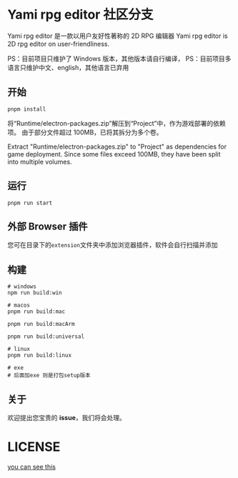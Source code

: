 # Yami rpg editor 社区分支

Yami rpg editor 是一款以用户友好性著称的 2D RPG 编辑器
Yami rpg editor is 2D rpg editor on user-friendliness.


PS：目前项目只维护了 Windows 版本，其他版本请自行编译，
PS：目前项目多语言只维护中文、english，其他语言已弃用

## 开始

```shell
pnpm install
```

将“Runtime/electron-packages.zip”解压到“Project”中，作为游戏部署的依赖项。
由于部分文件超过 100MB，已将其拆分为多个卷。

Extract "Runtime/electron-packages.zip" to "Project" as dependencies for game deployment.
Since some files exceed 100MB, they have been split into multiple volumes.

## 运行

```shell
pnpm run start
```

## 外部 Browser 插件

您可在目录下的`extension`文件夹中添加浏览器插件，软件会自行扫描并添加

## 构建

```shell
# windows
npm run build:win

# macos
pnpm run build:mac

pnpm run build:macArm

pnpm run build:universal

# linux
pnpm run build:linux

# exe
# 后面加exe 则是打包setup版本

```

## 关于

欢迎提出您宝贵的 **issue**，我们将会处理。

# LICENSE

[you can see this](./LICENSE)
